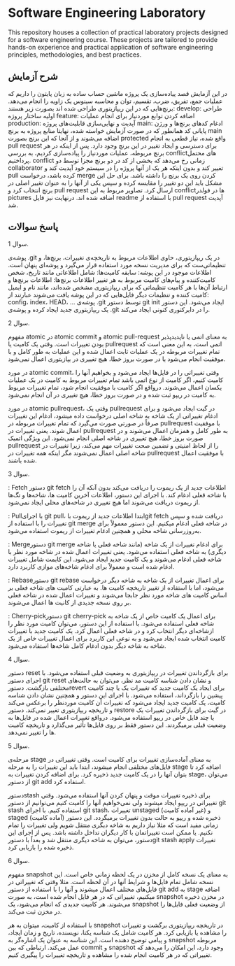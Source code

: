 # Software Engineering Laboratory

This repository houses a collection of practical laboratory projects designed for a software engineering course. These projects are tailored to provide hands-on experience and practical application of software engineering principles, methodologies, and best practices.


## شرح آزمایش
در این آزمایش قصد پیاده‌سازی یک پروژه ماشین حساب ساده به زبان پایتون را داریم که عملیات جمع، تفریق، ضرب، تقسیم، توان و محاسبه سینوس یک زاویه را انجام می‌دهد.
برنچ‌هایی که در این ریپازیتوری طراحی شده اند بصورت زیر هستند:
develop: طراحی اولیه ساختار پروژه
feature: اضافه کردن توابع موردنیاز برای انجام عملیات
production: آپدیت و نهایی‌سازی قابلیت‌های پروژه
main: ادغام کدهای برنچ‌ها و ورژن پایانی کد 
همانطور که در صورت آزمایش خواسته شده، نهایتا منابع پروژه به برنچ main اضافه می‌شوند و از آنجا که این برنچ بصورت protected واقع شده، نیاز قطعی به انجام pull request برای دسترسی و ایجاد تغییر در این برنچ وجود دارد.
پس از اینکه در هر برنچ مربوطه، عملیات موردنیاز را پیاده‌سازی کردیم، به بررسی conflictهای محتمل پرداختیم. conflict زمانی رخ می‌دهد که بخشی از کد در دو برنچ مجزا توسط دو collaborator تغییر کند و بدون اینکه هر یک از آنها پروژه را در سیستم خود آپدیت کند و pull کرده باشد، درخواست merge کردن روی یک برنچ را داشته باشد. برای حل این مشکل باید این دو تغییر را مقایسه کرده و سپس یکی از آنها را به عنوان تغییر اصلی در برنچ انتخاب کرد و pull request ارسال کرد. تصاویر مربوط به این conflictها در فولدر pictures اضافه شده اند.
درنهایت نیز فایل readme با استفاده از pull request آپدیت شد.


## پاسخ سوالات

سوال 1.

پوشه‌ی .git در یک ریپازیتوری، حاوی اطلاعات مربوط به تاریخچه‌ی تغییرات، برنچ‌ها، و تنظیماتی‌ست که برای مدیریت نسخه مورد استفاده قرار می‌گیرد و پوشه‌ای پنهان است.
اطلاعات موجود در این پوشه:
سابقه کامیت‌ها: شامل اطلاعاتی مانند تاریخ، شخص کامیت‌کننده و پیام‌های کامیت مربوط به هر تغییر
اطلاعات برنچ‌ها: اطلاعات برنچ‌ها و ارتباط آن‌ها با هر کامیت
تنظیماتی که برای ریپازیتوری مشخص شده‌اند، مانند نام و ایمیل کامیت کننده و تنظیمات دیگر
فایل‌هایی که در این پوشه یافت می‌شوند عبارتند از: config، index، HEAD، ...
پوشه‌ی .git توسط دستور git init ایجاد می‌شود. این دستور یک ریپازیتوری جدید ایجاد کرده و پوشه‌ی .git را در دایرکتوری کنونی ایجاد می‌کند.

سوال 2.
 
 
مفهوم atomic در atomic commit و atomic pull-request به معنای اتمی یا ناپدیدپذیر بودن تغییرات است. وقتی یک کامیت یا pullrequest اتمی است، به این معنی است که تمام تغییرات مربوطه در یک عملیات ثابت اعمال شده و این عملیات به طور کامل و با موفقیت انجام می‌شود یا در صورت بروز خطا، هیچ تغییری در یپازیتوری اعمال نمی‌شود.
 
در مورد  atomic commit، وقتی تغییراتی را در فایل‌ها ایجاد می‌شود و بخواهیم آنها را کامیت کنیم، اگر کامیت از نوع اتمی باشد تمام تغییرات مربوط به کامیت در یک عملیات یکسان اعمال می‌شوند. درواقع اگر کامیت با موفقیت انجام شود، تمام تغییرات مربوط به کامیت در ریپو ثبت شده و در صورت بروز خطا، هیچ تغییری در آن انجام نمی‌شود.
 
در مورد atomic pullrequest، وقتی یک pullrequest در گیت ایجاد می‌شود و برای ادغام تغییراتی از یک شاخه به شاخه اصلی درخواست داده میشود، ادغام این تغییرات صرفاً در صورتی صورت می‌گیرد که تمام تغییرات مربوطه در pullrequest با موفقیت اعمال شوند. یعنی تغییرات در pullrequest به طور کامل و همزمان اعمال می‌شوند و در صورت بروز خطا، هیچ تغییری در شاخه اصلی انجام نمی‌شود. این ویژگی اتمیک pullrequest را از لحاظ امنیتی و تضمین صحت تغییرات مهم می‌کند، زیرا تغییرات در شاخه اصلی اعمال نمی‌شوند مگر اینکه همه تغییرات در pullrequest با موفقیت اعمال شده باشند.
  
 
  
سوال 3. 

 : Fetch دستور git fetch اطلاعات جدید از یک ریموت را دریافت می‌کند بدون آنکه آن را با شاخه قعلی ادغام کند. با اجرای این دستور، اطلاعات آخرین کامیت ها، شاخه‌ها و تگ‌ها از ریموت دریافت می‌شوند اما هیچ تغییری در شاخه‌های محلی ایجاد نمی‌شود.
 
 : Pullبا اجرای git pull، ابتدا اطلاعات جدید از ریموت باgit fetch  دریافت شده و سپس تغییرات را با استفاده از git merge در شاخه فعلی ادغام میکنیم. این دستور معمولاً برای به‌روزرسانی شاخه محلی و همچنین ادغام تغییرات از ریموت استفاده می‌شود.
 
 : Mergeدستور git merge برای ادغام تغییرات از یک شاخه (مانند شاخه فعلی یا شاخه دیگری) به شاخه فعلی استفاده می‌شود. یعنی تغییرات اعمال شده در شاخه مورد نظر با شاخه فعلی ادغام می‌شوند و یک کامیت جدید ایجاد می‌شود. این کایمت شامل تغییرات ادغام شده است و معمولاً برای ادغام شاخه‌های موازی کاربرد دارد.
 
 : Rebaseدستور git rebase برای اعمال تغییرات از یک شاخه به شاخه دیگر درخواست می‌شود، اما با استفاده از تغییر تاریخچه کامیت ها. به عبارتی کامیت های شاخه فعلی بر اساس کامیت های شاخه مورد نظر جابجا می‌شوند و تغییرات اعمال شده در شاخه فعلی بر روی نسخه جدیدی از کانیت ها اعمال می‌شوند.
 
 : Cherry-pickدستور git cherry-pick برای اعمال یک کامیت خاص از یک شاخه به شاخه فعلی استفاده می‌شود. با استفاده از این دستور، می‌توان کامیت مورد نظر را ازشاخه‌ای دیگر انتخاب کرد و در شاخه فعلی اعمال کرد. یک کامیت جدید با تغییرات کامیت انتخاب شده ایجاد می‌شود و به نوعی این کاربرد برای اعمال تغییرات خاص از یک شاخه به شاخه دیگر بدون ادغام کامل شاخه‌ها استفاده می‌شود.
 

سوال 4.
 
دستور reset برای بازگرداندن تغییرات در ریپازیتوری به وضعیت قبلی استفاده می‌شود. با اجرای دستور git reset و نشان دادن شناسه کامیت  مد نظر، می‌توان به حالت‌های مختلفی بازگشت.
دستورrevert  برای ایجاد یک کامیت جدید که تغییرات یک یا چند کامیت پیشین را بازگرداند، استفاده می‌شود. با اجرای این دستور و همچنین نشان دادن شناسه کامیت، یک کامیت جدید ایجاد می‌شود که تغییرات آن کامیت موردنظر را بر‌عکس می‌کند و تاریخچه ریپازیتوری تغییر نمی‌کند.
دستور restore در گیت برای بازگرداندن تغییرات یک یا چند فایل خاص در ریپو استفاده می‌شود. درواقع تغییرات اعمال شده در فایل‌ها به وضعیت قبلی برمیگردند. این دستور فقط بر روی فایل‌ها تأثیر می‌گذارد و تاریخچه کامیت ها را تغییر نمی‌دهد.
 
 
سوال 5.
 
 مرحله‌ی stage به معنای آماده‌سازی تغییرات برای کامیت است. وقتی تغییراتی در فایل‌های مختلفی انجام میشوند، ابتدا باید این تغییرات را به مرحله stage اضافه کرد تا بتوان آنها را در یک کامیت جدید ذخیره کرد. برای اضافه کردن تغییرات به stage، می‌توان از دستور git add استفاده کرد.
 
دستورstash برای ذخیره تغییرات موقت و پنهان کردن آنها استفاده می‌شود. وقتی تغییراتی در ریپو ایجاد میشوند ولی نمی‌خواهیم آنها را کامیت کنیم می‌توانیم از دستور git stash استفاده کنیم.
 با اجرای git stash، تغییرات unstaged (غیر آماده کامیت) و staged (آماده کامیت) ذخیره شده و ریپو به حالت بدون تغییرات برمیگردد. این دستور زمانی مفید است که مثلا نیاز داریم به شاخه دیگری منتقل شویم ولی تغییرات را تمام نکنیم. یا ممکن است تغییراتمان با کار دیگران تداخل داشته باشد. پس از اجرای این دستور، می‌توان به شاخه دیگری منتقل شد و بعداً با دستورgit stash apply تغییرات ذخیره شده را بازیابی کرد.
 
 
  
سوال 6.
 
مفهوم snapshot به معنای یک نسخه‌ کامل از مخزن در یک لحظه زمانی خاص است. این نسخه شامل تمام فایل‌ها و شرایط آنها در آن لحظه است. مثلا وقتی که تغییراتی در فایل‌های مختلف اعمال میشوند و آنها را با استفاده از دستور git add  به stage اضافه میکنیم، تغییراتی که در هر فایل انجام شده است، به صورت snapshot در مخزن ذخیره می‌شوند. هر کامیت جدیدی که انجام می‌شود، یک snapshot از وضعیت فعلی فایل‌ها را در مخزن ثبت می‌کند.
 
با استفاده از کامیت، میتوان به هر snapshot در تاریخچه ریپازیتوری برگشت و تغییرات را مشاهده یا بازیابی کرد. هر کامیت شامل یک شناسه یکتا، نویسنده، تاریخ و زمان ایجاد، و پیامی توضیح دهنده است. این شناسه به عنوان یک اشاره‌گر به snapshot مربوطه عمل می‌کند. ارتباطی که بین commit و snapshot وجود دارد، این امکان را می‌دهد که تغییراتی که در هر کامیت انجام شده را مشاهده و تاریخچه تغییرات را پیگیری کنیم.


